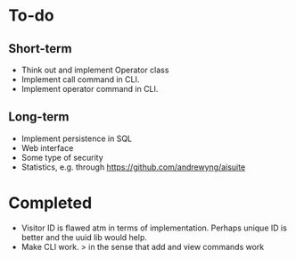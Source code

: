 # To-do
## Short-term
- Think out and implement Operator class
- Implement call command in CLI.
- Implement operator command in CLI.

## Long-term
- Implement persistence in SQL
- Web interface
- Some type of security
- Statistics, e.g. through https://github.com/andrewyng/aisuite

# Completed
- Visitor ID is flawed atm in terms of implementation. Perhaps unique ID is better and the uuid lib would help.
- Make CLI work. > in the sense that add and view commands work
